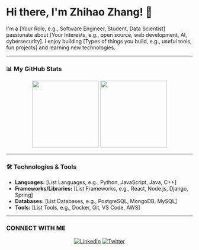 # Hi there, I'm Zhihao Zhang! 👋

<!-- Optional: Add a cool banner image here -->
<!-- <p align="center">
  <img src="URL_TO_YOUR_BANNER_IMAGE" alt="Banner">
</p> -->

<!-- Introduction Section -->
I'm a [Your Role, e.g., Software Engineer, Student, Data Scientist] passionate about [Your Interests, e.g., open source, web development, AI, cybersecurity]. I enjoy building [Types of things you build, e.g., useful tools, fun projects] and learning new technologies.

---

### 📊 My GitHub Stats

<!-- Replace YOUR_GITHUB_USERNAME with your actual GitHub username -->
<p align="center">
  <img height="180em" src="https://github-readme-stats.vercel.app/api?username=zhihaozhang97&show_icons=true&theme=radical&include_all_commits=true&count_private=true"/>
  <img height="180em" src="https://github-readme-stats.vercel.app/api/top-langs/?username=zhihaozhang97&layout=compact&langs_count=8&theme=radical"/>
</p>

<!-- Optional: Add Contribution Streak Stats -->
<!-- <p align="center">
  <img height="180em" src="https://github-readme-streak-stats.herokuapp.com/?user=YOUR_GITHUB_USERNAME&theme=radical" />
</p> -->

---

### 🛠️ Technologies & Tools

<!-- Optional: Add icons for your skills -->
<!-- Example: <img src="https://img.shields.io/badge/-JavaScript-F7DF1E?style=flat-square&logo=javascript&logoColor=black" /> -->
*   **Languages:** [List Languages, e.g., Python, JavaScript, Java, C++]
*   **Frameworks/Libraries:** [List Frameworks, e.g., React, Node.js, Django, Spring]
*   **Databases:** [List Databases, e.g., PostgreSQL, MongoDB, MySQL]
*   **Tools:** [List Tools, e.g., Docker, Git, VS Code, AWS]

---

### CONNECT WITH ME

<!-- Optional: Add social media links with icons -->
<p align="center">
  <a href="https://linkedin.com/in/your-linkedin-profile" target="_blank"><img alt="LinkedIn" src="https://img.shields.io/badge/LinkedIn-%230077B5.svg?&style=for-the-badge&logo=linkedin&logoColor=white" /></a>
  <a href="https://twitter.com/your-twitter-handle" target="_blank"><img alt="Twitter" src="https://img.shields.io/badge/Twitter-%231DA1F2.svg?&style=for-the-badge&logo=Twitter&logoColor=white" /></a>
  <!-- Add other links like portfolio, blog, etc. -->
</p>

<!-- Footer -->
<!-- You can leave this blank or add a closing remark -->
